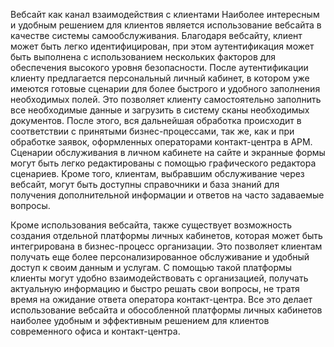 Вебсайт как канал взаимодействия с клиентами
Наиболее интересным и удобным решением для клиентов является использование вебсайта в качестве системы самообслуживания. Благодаря вебсайту, клиент может быть легко идентифицирован, при этом аутентификация может быть выполнена с использованием нескольких факторов для обеспечения высокого уровня безопасности. После аутентификации клиенту предлагается персональный личный кабинет, в котором уже имеются готовые сценарии для более быстрого и удобного заполнения необходимых полей. Это позволяет клиенту самостоятельно заполнить все необходимые данные и загрузить в систему сканы необходимых документов. После этого, вся дальнейшая обработка происходит в соответствии с принятыми бизнес-процессами, так же, как и при обработке заявок, оформленных операторами контакт-центра в АРМ. Сценарии обслуживания в личном кабинете на сайте и экранные формы могут быть легко редактированы с помощью графического редактора сценариев. Кроме того, клиентам, выбравшим обслуживание через вебсайт, могут быть доступны справочники и база знаний для получения дополнительной информации и ответов на часто задаваемые вопросы.

Кроме использования вебсайта, также существует возможность создания отдельной платформы личных кабинетов, которая может быть интегрирована в бизнес-процесс организации. Это позволяет клиентам получать еще более персонализированное обслуживание и удобный доступ к своим данным и услугам. С помощью такой платформы клиенты могут удобно взаимодействовать с организацией, получать актуальную информацию и быстро решать свои вопросы, не тратя время на ожидание ответа оператора контакт-центра. Все это делает использование вебсайта и обособленной платформы личных кабинетов наиболее удобным и эффективным решением для клиентов современного офиса и контакт-центра.